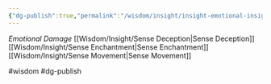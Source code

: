 ```yaml
---
{"dg-publish":true,"permalink":"/wisdom/insight/insight-emotional-insight/"}
---
```


*Emotional Damage*
[[Wisdom/Insight/Sense Deception\|Sense Deception]]
[[Wisdom/Insight/Sense Enchantment\|Sense Enchantment]]
[[Wisdom/Insight/Sense Movement\|Sense Movement]]

#wisdom #dg-publish